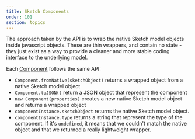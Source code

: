 ```yaml
---
title: Sketch Components
order: 101
section: topics
---
```


The approach taken by the API is to wrap the native Sketch model objects inside javascript objects. These are thin wrappers, and contain no state - they just exist as a way to provide a cleaner and more stable coding interface to the underlying model.

Each [Component](#document) follows the same API:

* `Component.fromNative(sketchObject)` returns a wrapped object from a native Sketch model object
* `Component.toJSON()` return a JSON object that represent the component
* `new Component(properties)` creates a new native Sketch model object and returns a wrapped object
* `componentInstance.sketchObject` returns the native Sketch model object.
* `componentInstance.type` returns a string that represent the type of the component. If it's `undefined`, it means that we couldn't match the native object and that we returned a really lightweight wrapper.
